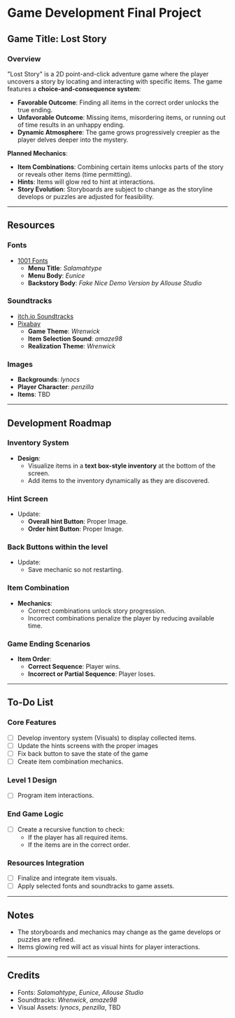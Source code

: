 # Game Development Final Project
## Game Title: **Lost Story**

### Overview
"Lost Story" is a 2D point-and-click adventure game where the player uncovers a story by locating and interacting with specific items. 
The game features a **choice-and-consequence system**:
- **Favorable Outcome**: Finding all items in the correct order unlocks the true ending.
- **Unfavorable Outcome**: Missing items, misordering items, or running out of time results in an unhappy ending.
- **Dynamic Atmosphere**: The game grows progressively creepier as the player delves deeper into the mystery.

**Planned Mechanics**:
- **Item Combinations**: Combining certain items unlocks parts of the story or reveals other items (time permitting).
- **Hints**: Items will glow red to hint at interactions.
- **Story Evolution**: Storyboards are subject to change as the storyline develops or puzzles are adjusted for feasibility.

---

## Resources

### Fonts
- [1001 Fonts](https://www.1001fonts.com/)
  - **Menu Title**: *Salamahtype*
  - **Menu Body**: *Eunice*
  - **Backstory Body**: *Fake Nice Demo Version by Allouse Studio*

### Soundtracks
- [itch.io Soundtracks](https://itch.io/soundtracks)
- [Pixabay](https://pixabay.com/)
  - **Game Theme**: *Wrenwick*
  - **Item Selection Sound**: *amaze98*
  - **Realization Theme**: *Wrenwick*

### Images
- **Backgrounds**: *lynocs*
- **Player Character**: *penzilla*
- **Items**: TBD

---

## Development Roadmap

### Inventory System
- **Design**:
  - Visualize items in a **text box-style inventory** at the bottom of the screen.
  - Add items to the inventory dynamically as they are discovered.

### Hint Screen
- Update:
  - **Overall hint Button**: Proper Image.
  - **Order hint Button**: Proper Image.

### Back Buttons within the level
- Update:
  - Save mechanic so not restarting.

### Item Combination
- **Mechanics**:
  - Correct combinations unlock story progression.
  - Incorrect combinations penalize the player by reducing available time.

### Game Ending Scenarios
- **Item Order**:
  - **Correct Sequence**: Player wins.
  - **Incorrect or Partial Sequence**: Player loses.

---

## To-Do List

### Core Features
- [ ] Develop inventory system (Visuals) to display collected items.
- [ ] Update the hints screens with the proper images
- [ ] Fix back button to save the state of the game
- [ ] Create item combination mechanics.

### Level 1 Design
- [ ] Program item interactions.

### End Game Logic
- [ ] Create a recursive function to check:
  - If the player has all required items.
  - If the items are in the correct order.

### Resources Integration
- [ ] Finalize and integrate item visuals.
- [ ] Apply selected fonts and soundtracks to game assets.

---

## Notes
- The storyboards and mechanics may change as the game develops or puzzles are refined.
- Items glowing red will act as visual hints for player interactions.

---

## Credits
- Fonts: *Salamahtype*, *Eunice*, *Allouse Studio*
- Soundtracks: *Wrenwick*, *amaze98*
- Visual Assets: *lynocs*, *penzilla*, TBD
